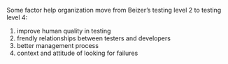 Some factor help organization move from Beizer’s testing level 2 to testing level 4: <br>
1. improve human quality in testing <br>
2. frendly relationships between testers and developers <br>
3. better management process <br>
4. context and attitude of looking for failures